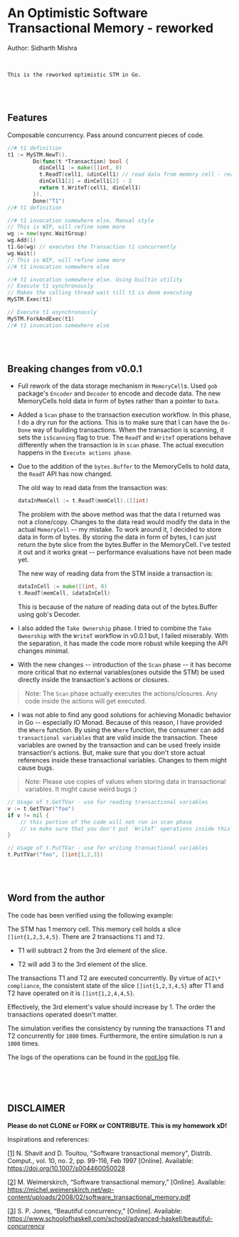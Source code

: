 # An Optimistic Software Transactional Memory - reworked

Author: Sidharth Mishra

</br>

`This is the reworked optimistic STM in Go.`

</br>
</br>

## Features

Composable concurrency. Pass around concurrent pieces of code.

```go
//# t1 definition
t1 := MySTM.NewT().
        Do(func(t *Transaction) bool {
          dinCell1 := make([]int, 0)
          t.ReadT(cell1, &dinCell1) // read data from memory cell - reads are transactional operations
          dinCell1[2] = dinCell1[2] - 2
          return t.WriteT(cell1, dinCell1)
        }).
        Done("T1")
//# t1 definition

//# t1 invocation somewhere else. Manual style
// This is WIP, will refine some more
wg := new(sync.WaitGroup)
wg.Add(1)
t1.Go(wg) // executes the Transaction t1 concurrently
wg.Wait()
// This is WIP, will refine some more
//# t1 invocation somewhere else

//# t1 invocation somewhere else. Using builtin utility
// Execute t1 synchronously
// Makes the calling thread wait till t1 is done executing
MySTM.Exec(t1)

// Execute t1 asynchronously
MySTM.ForkAndExec(t1)
//# t1 invocation somewhere else
```

</br>
</br>

## Breaking changes from v0.0.1

* Full rework of the data storage mechanism in `MemoryCell`s. Used `gob` package's
  `Encoder` and `Decoder` to encode and decode data. The new MemoryCells hold data in form
  of bytes rather than a pointer to `Data`.

* Added a `Scan` phase to the transaction execution workflow. In this phase, I do a dry
  run for the actions. This is to make sure that I can have the `Do-Done` way of building
  transactions. When the transaction is scanning, it sets the `isScanning` flag to true.
  The `ReadT` and `WriteT` operations behave differently when the transaction is in `scan`
  phase. The actual execution happens in the `Execute actions phase`.

* Due to the addition of the `bytes.Buffer` to the MemoryCells to hold data, the `ReadT`
  API has now changed.

  The old way to read data from the transaction was:

  ```Go
  dataInMemCell := t.ReadT(memCell).([]int)
  ```

  The problem with the above method was that the data I returned was not a clone/copy.
  Changes to the data read would modify the data in the actual `MemoryCell` -- my mistake.
  To work around it, I decided to store data in form of bytes. By storing the data in form
  of bytes, I can just return the byte slice from the bytes.Buffer in the MemoryCell. I've
  tested it out and it works great -- performance evaluations have not been made yet.

  The new way of reading data from the STM inside a transaction is:

  ```Go
  dataInCell := make([]int, 0)
  t.ReadT(memCell, &dataInCell)
  ```

  This is because of the nature of reading data out of the bytes.Buffer using gob's
  Decoder.

* I also added the `Take Ownership` phase. I tried to combine the `Take Ownership` with
  the `WriteT` workflow in v0.0.1 but, I failed miserably. With the separation, it has
  made the code more robust while keeping the API changes minimal.

* With the new changes -- introduction of the `Scan` phase -- it has become more critical
  that no external variables(ones outside the STM) be used directly inside the
  transaction's actions or closures.

> Note: The `Scan` phase actually executes the actions/closures. Any code inside the
> actions will get executed.

* I was not able to find any good solutions for achieving Monadic behavior in Go --
  especially IO Monad. Because of this reason, I have provided the `Where` function. By
  using the `Where` function, the consumer can add `transactional variables` that are
  valid inside the transaction. These variables are owned by the transaction and can be
  used freely inside transaction's actions. But, make sure that you don't store actual
  references inside these transactional variables. Changes to them might cause bugs.

> Note: Please use copies of values when storing data in transactional variables. It might
> cause weird bugs :)

```Go
// Usage of t.GetTVar - use for reading transactional variables
v := t.GetTVar("foo")
if v != nil {
    // this portion of the code will not run in scan phase
    // so make sure that you don't put `WriteT` operations inside this
}

// Usage of t.PutTVar - use for writing transactional variables
t.PutTVar("foo", []int{1,2,3})
```

</br>
</br>

## Word from the author

The code has been verified using the following example:

The STM has 1 memory cell. This memory cell holds a slice `[]int{1,2,3,4,5}`. There are 2
transactions `T1` and `T2`.

* T1 will subtract 2 from the 3rd element of the slice.

* T2 will add 3 to the 3rd element of the slice.

The transactions T1 and T2 are executed concurrently. By virtue of `ACI\* compliance`, the
consistent state of the slice `[]int{1,2,3,4,5}` after T1 and T2 have operated on it is
`[]int{1,2,4,4,5}`.

Effectively, the 3rd element's value should increase by 1. The order the transactions
operated doesn't matter.

The simulation verifies the consistency by running the transactions T1 and T2 concurrently
for `1080` times. Furthermore, the entire simulation is run a `1000` times.

The logs of the operations can be found in the [root.log](./root.log) file.

</br>
</br>
</br>

## DISCLAIMER

<footer>
<p>
  <strong>
    Please do not CLONE or FORK or CONTRIBUTE. This is my homework xD!
  </strong>
</p>
<p>
Inspirations and references:

[[1]](https://doi.org/10.1007/s004460050028) N. Shavit and D. Touitou, "Software
transactional memory", Distrib. Comput., vol. 10, no. 2, pp. 99-116, Feb 1997 [Online].
Available: https://doi.org/10.1007/s004460050028

[[2]](https://michel.weimerskirch.net/wp-content/uploads/2008/02/software_transactional_memory.pdf)
M. Weimerskirch, “Software transactional memory,” [Online]. Available:
https://michel.weimerskirch.net/wp-content/uploads/2008/02/software_transactional_memory.pdf

[[3]](https://www.schoolofhaskell.com/school/advanced-haskell/beautiful-concurrency) S. P.
Jones, “Beautiful concurrency,” [Online]. Available:
https://www.schoolofhaskell.com/school/advanced-haskell/beautiful-concurrency

</p>
</footer>
